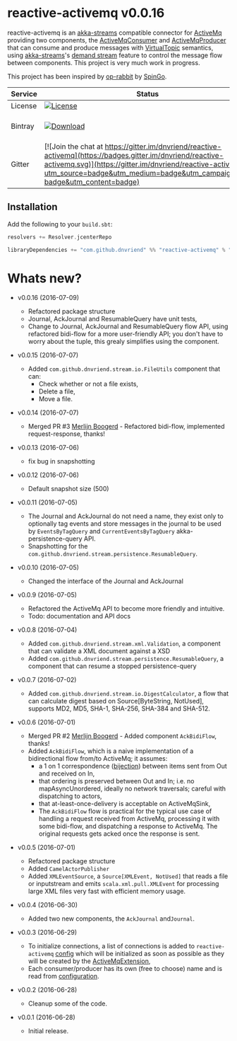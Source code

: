 # reactive-activemq v0.0.16
reactive-activemq is an [akka-streams][akka-streams] compatible connector for [ActiveMq][amq] providing two 
components, the [ActiveMqConsumer][amqconsumer] and [ActiveMqProducer][amqproducer] that can consume and produce messages with [VirtualTopic][vt] semantics, using [akka-streams][akka-streams]'s [demand stream][demand] feature to control the
message flow between components. This project is very much work in progress.

This project has been inspired by [op-rabbit][op-rabbit] by [SpinGo][spingo].

Service | Status | Description
------- | ------ | -----------
License | [![License](http://img.shields.io/:license-Apache%202-red.svg)](http://www.apache.org/licenses/LICENSE-2.0.txt) | Apache 2.0
Bintray | [![Download](https://api.bintray.com/packages/dnvriend/maven/reactive-activemq/images/download.svg)](https://bintray.com/dnvriend/maven/reactive-activemq/_latestVersion) | Latest Version on Bintray
Gitter | [![Join the chat at https://gitter.im/dnvriend/reactive-activemq](https://badges.gitter.im/dnvriend/reactive-activemq.svg)](https://gitter.im/dnvriend/reactive-activemq?utm_source=badge&utm_medium=badge&utm_campaign=pr-badge&utm_content=badge) | Chat on Gitter

## Installation
Add the following to your `build.sbt`:

```scala
resolvers += Resolver.jcenterRepo

libraryDependencies += "com.github.dnvriend" %% "reactive-activemq" % "0.0.16"
```

# Whats new?
- v0.0.16 (2016-07-09)
  - Refactored package structure
  - Journal, AckJournal and ResumableQuery have unit tests,
  - Change to Journal, AckJournal and ResumableQuery flow API, using refactored bidi-flow
    for a more user-friendly API; you don't have to worry about the tuple, this grealy simplifies
    using the component.

- v0.0.15 (2016-07-07)
  - Added `com.github.dnvriend.stream.io.FileUtils` component that can:
    - Check whether or not a file exists,
    - Delete a file,
    - Move a file.

- v0.0.14 (2016-07-07)
  - Merged PR #3 [Merlijn Boogerd][mboogerd] - Refactored bidi-flow, implemented request-response, thanks!

- v0.0.13 (2016-07-06)
  - fix bug in snapshotting

- v0.0.12 (2016-07-06)
  - Default snapshot size (500)

- v0.0.11 (2016-07-05)
  - The Journal and AckJournal do not need a name, they exist only to optionally tag events and store messages in
    the journal to be used by `EventsByTagQuery` and `CurrentEventsByTagQuery` akka-persistence-query API.
  - Snapshotting for the `com.github.dnvriend.stream.persistence.ResumableQuery`.

- v0.0.10 (2016-07-05)
  - Changed the interface of the Journal and AckJournal

- v0.0.9 (2016-07-05)
  - Refactored the ActiveMq API to become more friendly and intuitive.
  - Todo: documentation and API docs

- v0.0.8 (2016-07-04)
  - Added `com.github.dnvriend.stream.xml.Validation`, a component that can validate a XML document against a XSD
  - Added `com.github.dnvriend.stream.persistence.ResumableQuery`, a component that can resume a stopped persistence-query

- v0.0.7 (2016-07-02)
  - Added `com.github.dnvriend.stream.io.DigestCalculator`, a flow that can calculate digest based on Source[ByteString, NotUsed], supports MD2, MD5, SHA-1, SHA-256, SHA-384 and SHA-512.

- v0.0.6 (2016-07-01)
  - Merged PR #2 [Merlijn Boogerd][mboogerd] - Added component `AckBidiFlow`, thanks!
  - Added `AckBidiFlow`, which is a naive implementation of a bidirectional flow from/to ActiveMq; it assumes:
    - a 1 on 1 correspondence ([bijection][bijection]) between items sent from Out and received on In,
    - that ordering is preserved between Out and In; i.e. no mapAsyncUnordered, ideally no network traversals; careful with dispatching to actors,
    - that at-least-once-delivery is acceptable on ActiveMqSink,
    - The `AckBidiFlow` flow is practical for the typical use case of handling a request received from ActiveMq,
      processing it with some bidi-flow, and dispatching a response to ActiveMq. The original requests gets acked
      once the response is sent.

- v0.0.5 (2016-07-01)
  - Refactored package structure
  - Added `CamelActorPublisher`
  - Added `XMLEventSource`, a `Source[XMLEvent, NotUsed]` that reads a file or inputstream and
    emits `scala.xml.pull.XMLEvent` for processing large XML files very fast with efficient memory usage.

- v0.0.4 (2016-06-30)
  - Added two new components, the `AckJournal` and`Journal`.

- v0.0.3 (2016-06-29)
  - To initialize connections, a list of connections is added to `reactive-activemq` [config][config] which will be
    initialized as soon as possible as they will be created by the [ActiveMqExtension][extension],
  - Each consumer/producer has its own (free to choose) name and is read from [configuration][config].

- v0.0.2 (2016-06-28)
  - Cleanup some of the code.

- v0.0.1 (2016-06-28)
  - Initial release.


[need-for-ack]: http://tim.theenchanter.com/2015/07/the-need-for-acknowledgement-in-streams.html
[op-rabbit]: https://github.com/SpinGo/op-rabbit
[spingo]: https://www.spingo.com/
[config]: https://github.com/dnvriend/reactive-activemq/blob/master/src/main/resources/reference.conf
[vt]: http://activemq.apache.org/virtual-destinations.html
[amq]: http://activemq.apache.org/
[akka-streams]: http://doc.akka.io/docs/akka/current/scala/stream/index.html
[akka-persistence]: http://doc.akka.io/docs/akka/current/scala/persistence.html
[akka-persistence-query]: http://doc.akka.io/docs/akka/current/scala/persistence-query.html
[linear]: http://doc.akka.io/docs/akka/current/scala/stream/stream-flows-and-basics.html#Defining_and_running_streams
[mat]: http://doc.akka.io/docs/akka/current/scala/stream/stream-composition.html#materialized-values
[demand]: http://doc.akka.io/docs/akka/current/scala/stream/stream-flows-and-basics.html#Back-pressure_explained
[typesafe-config]: https://github.com/typesafehub/config

[mboogerd]: https://github.com/mboogerd
[bijection]: https://en.wikipedia.org/wiki/Bijection

[extension]: https://github.com/dnvriend/reactive-activemq/tree/master/src/main/scala/com/github/dnvriend/stream/activemq/extension
[builder]: https://github.com/dnvriend/reactive-activemq/blob/master/src/main/scala/com/github/dnvriend/stream/MessageBuilder.scala
[extractor]: https://github.com/dnvriend/reactive-activemq/blob/master/src/main/scala/com/github/dnvriend/stream/MessageExtractor.scala
[amqconsumer]: https://github.com/dnvriend/reactive-activemq/blob/master/src/main/scala/com/github/dnvriend/stream/activemq/ActiveMqConsumer.scala
[amqproducer]: https://github.com/dnvriend/reactive-activemq/blob/master/src/main/scala/com/github/dnvriend/stream/activemq/ActiveMqProducer.scala
[msg]: https://github.com/akka/akka/blob/master/akka-camel/src/main/scala/akka/camel/CamelMessage.scala
